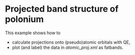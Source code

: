 # Projected band structure of polonium

This example shows how to

* calculate projections onto (pseudo)atomic orbitals with QE,
* plot (and label) the data in *atomic_proj.xml* as fatbands.
